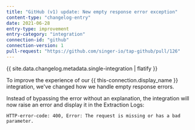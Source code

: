 ```yaml
---
title: "GitHub (v1) update: New empty response error exception"
content-type: "changelog-entry"
date: 2021-06-28
entry-type: improvement
entry-category: "integration"
connection-id: "github"
connection-version: 1
pull-request: "https://github.com/singer-io/tap-github/pull/126"
---
```

{{ site.data.changelog.metadata.single-integration | flatify }}

To improve the experience of our {{ this-connection.display_name }} integration, we've changed how we handle empty response errors.

Instead of bypassing the error without an explanation, the integration will now raise an error and display it in the Extraction Logs:

```shell
HTTP-error-code: 400, Error: The request is missing or has a bad parameter.
```
